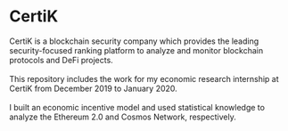 # CertiK
CertiK is a blockchain security company which provides the leading security-focused ranking platform to analyze and monitor blockchain protocols and DeFi projects. <br/> <br/>
This repository includes the work for my economic research internship at CertiK from December 2019 to January 2020.<br/> <br/>
I built an economic incentive model and used statistical knowledge to analyze the Ethereum 2.0 and Cosmos Network, respectively.
